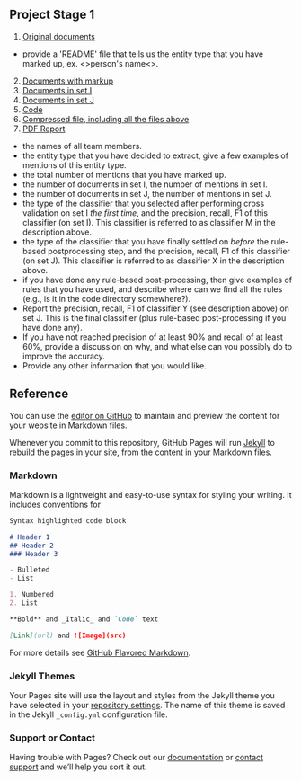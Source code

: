 ## Project Stage 1

1. [Original documents](https://github.com/WenFuLee/CS-839-Data-Science) 
- provide a 'README' file that tells us the entity type that you have marked up, ex. <>person's name<\>.
2. [Documents with markup](https://github.com/WenFuLee/CS-839-Data-Science) 
3. [Documents in set I](https://github.com/WenFuLee/CS-839-Data-Science)
4. [Documents in set J](https://github.com/WenFuLee/CS-839-Data-Science)
5. [Code](https://github.com/WenFuLee/CS-839-Data-Science)
6. [Compressed file, including all the files above](https://github.com/WenFuLee/CS-839-Data-Science)
7. [PDF Report](https://github.com/WenFuLee/CS-839-Data-Science) 
- the names of all team members.
- the entity type that you have decided to extract, give a few examples of mentions of this entity type. 
- the total number of mentions that you have marked up.
- the number of documents in set I, the number of mentions in set I.
- the number of documents in set J, the number of mentions in set J. 
- the type of the classifier that you selected after performing cross validation on set I *the first time*, and the precision, recall, F1 of this classifier (on set I). This classifier is referred to as classifier M in the description above. 
- the type of the classifier that you have finally settled on *before* the rule-based postprocessing step, and the precision, recall, F1 of this classifier (on set J). This classifier is referred to as classifier X in the description above. 
- if you have done any rule-based post-processing, then give examples of rules that you have used, and describe where can we find all the rules (e.g., is it in the code directory somewhere?). 
- Report the precision, recall, F1 of classifier Y (see description above) on set J. This is the final classifier (plus rule-based post-processing if you have done any). 
- If you have not reached precision of at least 90% and recall of at least 60%, provide a discussion on why, and what else can you possibly do to improve the accuracy. 
- Provide any other information that you would like. 
  

## Reference
You can use the [editor on GitHub](https://github.com/WenFuLee/CS-839_Data_Science/edit/master/index.md) to maintain and preview the content for your website in Markdown files.

Whenever you commit to this repository, GitHub Pages will run [Jekyll](https://jekyllrb.com/) to rebuild the pages in your site, from the content in your Markdown files.

### Markdown

Markdown is a lightweight and easy-to-use syntax for styling your writing. It includes conventions for

```markdown
Syntax highlighted code block

# Header 1
## Header 2
### Header 3

- Bulleted
- List

1. Numbered
2. List

**Bold** and _Italic_ and `Code` text

[Link](url) and ![Image](src)
```

For more details see [GitHub Flavored Markdown](https://guides.github.com/features/mastering-markdown/).

### Jekyll Themes

Your Pages site will use the layout and styles from the Jekyll theme you have selected in your [repository settings](https://github.com/WenFuLee/CS-839_Data_Science/settings). The name of this theme is saved in the Jekyll `_config.yml` configuration file.

### Support or Contact

Having trouble with Pages? Check out our [documentation](https://help.github.com/categories/github-pages-basics/) or [contact support](https://github.com/contact) and we’ll help you sort it out.
